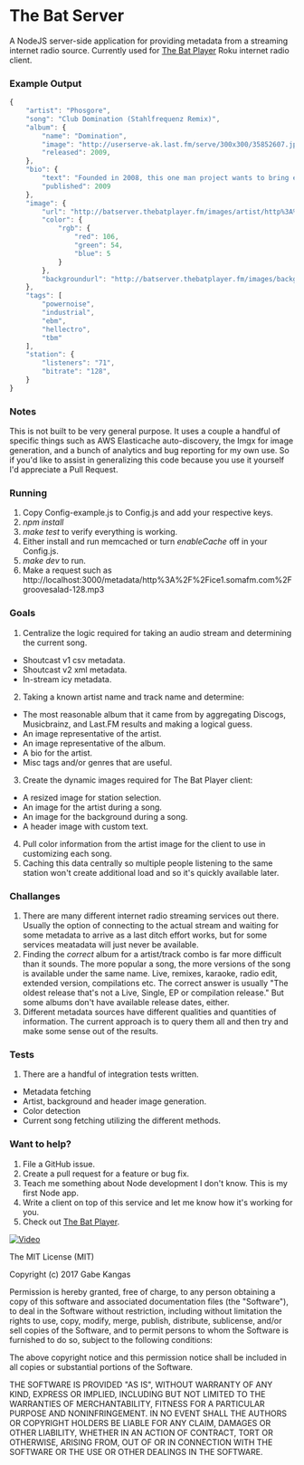 The Bat Server
==================

A NodeJS server-side application for providing metadata from a streaming internet radio source.  Currently used for [The Bat Player](https://github.com/gabek/TheBatPlayerRoku) Roku internet radio client.

### **Example Output**
```javascript
{
    "artist": "Phosgore",
    "song": "Club Domination (Stahlfrequenz Remix)",
    "album": {
        "name": "Domination",
        "image": "http://userserve-ak.last.fm/serve/300x300/35852607.jpg",
        "released": 2009,
    },
    "bio": {
        "text": "Founded in 2008, this one man project wants to bring electronic music where it belongs - to the dancefloor!   No romantic song texts, no multi - coloured - plastic - hair sporting singers, and no bats flying out of anyones ass... Just Industrial, Electro, and Hardstyle elements melted down into a substance which forces its consumers into a relentless dancing spree.        Read more about Phosgore on Last.fm.",
        "published": 2009
    },
    "image": {
        "url": "http://batserver.thebatplayer.fm/images/artist/http%3A%2F%2Fuserserve-ak.last.fm%2Fserve%2F500%2F29286573%2FPhosgore%2B2_1280.jpg/106/54/5",
        "color": {
            "rgb": {
                "red": 106,
                "green": 54,
                "blue": 5
            }
        },
        "backgroundurl": "http://batserver.thebatplayer.fm/images/background/http%3A%2F%2Fuserserve-ak.last.fm%2Fserve%2F500%2F29286573%2FPhosgore%2B2_1280.jpg/106/54/5"
    },
    "tags": [
        "powernoise",
        "industrial",
        "ebm",
        "hellectro",
        "tbm"
    ],
    "station": {
        "listeners": "71",
        "bitrate": "128",
    }
}
```
### **Notes**
This is not built to be very general purpose.  It uses a couple a handful of specific things such as AWS Elasticache auto-discovery, the Imgx for image generation, and a bunch of analytics and bug reporting for my own use. So if you'd like to assist in generalizing this code because you use it yourself I'd appreciate a Pull Request.

### **Running**
1. Copy Config-example.js to Config.js and add your respective keys.
2. _npm install_
3. _make test_ to verify everything is working.
4. Either install and run memcached or turn *enableCache* off in your Config.js.
5. _make dev_ to run.
6. Make a request such as http://localhost:3000/metadata/http%3A%2F%2Fice1.somafm.com%2Fgroovesalad-128.mp3

### **Goals**
1. Centralize the logic required for taking an audio stream and determining the current song.
 * Shoutcast v1 csv metadata.
 * Shoutcast v2 xml metadata.
 * In-stream icy metadata.
2. Taking a known artist name and track name and determine:
 * The most reasonable album that it came from by aggregating Discogs, Musicbrainz, and Last.FM results and making a logical guess.
 * An image representative of the artist.
 * An image representative of the album.
 * A bio for the artist.
 * Misc tags and/or genres that are useful.
3. Create the dynamic images required for The Bat Player client:
 * A resized image for station selection.
 * An image for the artist during a song.
 * An image for the background during a song.
 * A header image with custom text.
4. Pull color information from the artist image for the client to use in customizing each song.
5. Caching this data centrally so multiple people listening to the same station won't create additional load and so it's quickly available later.

### **Challanges**
1. There are many different internet radio streaming services out there.  Usually the option of connecting to the actual stream and waiting for some metadata to arrive as a last ditch effort works, but for some services meatadata will just never be available.
2. Finding the *correct* album for a artist/track combo is far more difficult than it sounds.  The more popular a song, the more versions of the song is available under the same name.  Live, remixes, karaoke, radio edit, extended version, compilations etc.  The correct answer is usually "The oldest release that's not a Live, Single, EP or compilation release."  But some albums don't have available release dates, either.
3. Different metadata sources have different qualities and quantities of information.  The current approach is to query them all and then try and make some sense out of the results.

### **Tests**
1. There are a handful of integration tests written.
  * Metadata fetching
  * Artist, background and header image generation.
  * Color detection
  * Current song fetching utilizing the different methods.

### **Want to help?**
1. File a GitHub issue.
2. Create a pull request for a feature or bug fix.
3. Teach me something about Node development I don't know.  This is my first Node app.
4. Write a client on top of this service and let me know how it's working for you.
5. Check out [The Bat Player](https://github.com/gabek/TheBatPlayerRoku).

[![Video](http://f.cl.ly/items/1O461y2v2N2D1k151Q0S/TheBatPlayerDemoGif.gif)](https://vimeo.com/112659447)

The MIT License (MIT)

Copyright (c) 2017 Gabe Kangas

Permission is hereby granted, free of charge, to any person obtaining a copy
of this software and associated documentation files (the "Software"), to deal
in the Software without restriction, including without limitation the rights
to use, copy, modify, merge, publish, distribute, sublicense, and/or sell
copies of the Software, and to permit persons to whom the Software is
furnished to do so, subject to the following conditions:

The above copyright notice and this permission notice shall be included in all
copies or substantial portions of the Software.

THE SOFTWARE IS PROVIDED "AS IS", WITHOUT WARRANTY OF ANY KIND, EXPRESS OR
IMPLIED, INCLUDING BUT NOT LIMITED TO THE WARRANTIES OF MERCHANTABILITY,
FITNESS FOR A PARTICULAR PURPOSE AND NONINFRINGEMENT. IN NO EVENT SHALL THE
AUTHORS OR COPYRIGHT HOLDERS BE LIABLE FOR ANY CLAIM, DAMAGES OR OTHER
LIABILITY, WHETHER IN AN ACTION OF CONTRACT, TORT OR OTHERWISE, ARISING FROM,
OUT OF OR IN CONNECTION WITH THE SOFTWARE OR THE USE OR OTHER DEALINGS IN THE
SOFTWARE.
